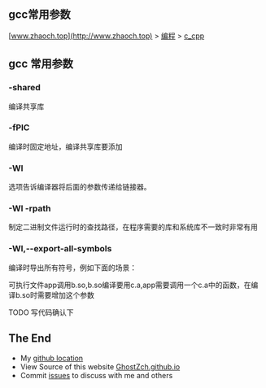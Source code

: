 ## gcc常用参数

[www.zhaoch.top](http://www.zhaoch.top) > [编程](http://www.zhaoch.top/编程) > [c_cpp](http://www.zhaoch.top/编程/c_cpp)

## gcc 常用参数

### -shared

编译共享库

### -fPIC

编译时固定地址，编译共享库要添加

### -Wl

选项告诉编译器将后面的参数传递给链接器。

### -Wl -rpath

制定二进制文件运行时的查找路径，在程序需要的库和系统库不一致时非常有用

### -Wl,--export-all-symbols

编译时导出所有符号，例如下面的场景：

可执行文件app调用b.so,b.so编译要用c.a,app需要调用一个c.a中的函数，在编译b.so时需要增加这个参数

TODO 写代码确认下
## The End

+ My [github location](https://github.com/GhostZCH/)
+ View Source of this website [GhostZch.github.io](https://github.com/GhostZCH/GhostZch.github.io/)
+ Commit [issues](https://github.com/GhostZCH/GhostZch.github.io/issues) to discuss with me and others
